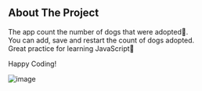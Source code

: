 ## About The Project

The app count the number of dogs that were adopted💜.<br>
You can add, save and restart the count of dogs adopted.<br>
Great practice for learning JavaScript🎉

Happy Coding!

![image](https://github.com/Isaacvf-dev/Dogs-Adopted-App/assets/123469000/79e57d59-4bb3-4f46-b58c-ac74aee268cb)

